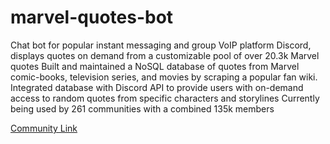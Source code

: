 # marvel-quotes-bot
Chat bot for popular instant messaging and group VoIP platform Discord, displays quotes on
demand from a customizable pool of over 20.3k Marvel quotes
Built and maintained a NoSQL database of quotes from Marvel comic-books, television series, and movies by
scraping a popular fan wiki. Integrated database with Discord API to provide users with on-demand access to
random quotes from specific characters and storylines
Currently being used by 261 communities with a combined 135k members

[Community Link](https://top.gg/bot/867083322722353222)
